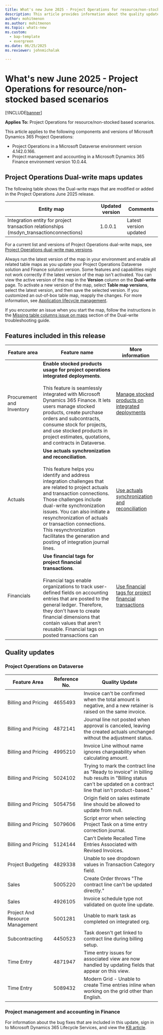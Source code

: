 ```yaml
---
title: What's new June 2025 - Project Operations for resource/non-stocked based scenarios
description: This article provides information about the quality updates that are available in the June 2025 release of Microsoft Dynamics 365 Project Operations for resource/non-stocked based scenarios.
author: mohitmenon
ms.author: mohitmenon
ms.topic: whats-new
ms.custom: 
  - bap-template
  - evergreen
ms.date: 06/25/2025
ms.reviewer: johnmichalak

---
```


# What's new June 2025 - Project Operations for resource/non-stocked based scenarios

[!INCLUDE[banner](../includes/banner.md)]

**Applies To:**  Project Operations for resource/non-stocked based scenarios.

This article applies to the following components and versions of Microsoft Dynamics 365 Project Operations:

- Project Operations in a Microsoft Dataverse environment version 4.142.0.166.
- Project management and accounting in a Microsoft Dynamics 365 Finance environment version 10.0.44.

## Project Operations Dual-write maps updates

The following table shows the Dual-write maps that are modified or added in the Project Operations June 2025 release.

| **Entity map** | **Updated version** | **Comments** |
| --- | --- | --- |
| Integration entity for project transaction relationships (msdyn_transactionconnections) | 1.0.0.1 | Latest version updated  |

For a current list and versions of Project Operations dual-write maps, see [Project Operations dual-write map versions](../environment/resource-dual-write-maps.md).

Always run the latest version of the map in your environment and enable all related table maps as you update your Project Operations Dataverse solution and Finance solution version. Some features and capabilities might not work correctly if the latest version of the map isn't activated. You can view the active version of the map in the **Version** column on the **Dual-write** page. To activate a new version of the map, select **Table map versions**, select the latest version, and then save the selected version. If you customized an out-of-box table map, reapply the changes. For more information, see [Application lifecycle management](/dynamics365/fin-ops-core/dev-itpro/data-entities/dual-write/app-lifecycle-management).

If you encounter an issue when you start the map, follow the instructions in the [Missing table columns issue on maps](/dynamics365/fin-ops-core/dev-itpro/data-entities/dual-write/dual-write-troubleshooting-finops-upgrades#missing-table-columns-issue-on-maps) section of the Dual-write troubleshooting guide.

## Features included in this release

| **Feature area** | **Feature name** | **More information** |
| --- | --- | --- |
| Procurement and Inventory |**Enable stocked products usage for project operations integrated deployments**. <br><br> This feature is seamlessly integrated with Microsoft Dynamics 365 Finance. It lets users manage stocked products, create purchase orders and subcontracts, consume stock for projects, and use stocked products in project estimates, quotations, and contracts in Dataverse.| [Manage stocked products on integrated deployments](../procurement/enable-stocked-products-integrated.md) |
| Actuals |**Use actuals synchronization and reconciliation**. <br><br> This feature helps you identify and address integration challenges that are related to project actuals and transaction connections. Those challenges include dual-write synchronization issues. You can also initiate a resynchronization of actuals or transaction connections. This resynchronization facilitates the generation and posting of integration journal lines.| [Use actuals synchronization and reconciliation](../troubleshooting/project-operations-integration/manage-actuals-reconciliation.md) |
| Financials |**Use financial tags for project financial transactions**. <br><br> Financial tags enable organizations to track user-defined fields on accounting entries that are posted to the general ledger. Therefore, they don't have to create financial dimensions that contain values that aren't reusable. Financial tags on posted transactions can| [Use financial tags for project financial transactions](../project-accounting/financial-tags-for-project-financial-transactions.md) |

## Quality updates

### Project Operations on Dataverse

| **Feature Area** | **Reference No.** | **Quality Update** |
| --- | --- | --- |
|Billing and Pricing| 4655493| Invoice can't be confirmed when the total amount is negative, and a new retainer is raised on the same invoice. |
|Billing and Pricing| 4872141| Journal line not posted when approval is canceled, leaving the created actuals unchanged without the adjustment status. |
|Billing and Pricing| 4995210| Invoice Line without name ignores chargeability when calculating amount. |
|Billing and Pricing| 5024102| Trying to mark the contract line as "Ready to invoice" in billing hub results in "Billing status can't be updated on a contract line that isn't product-based."|
|Billing and Pricing| 5054756| Origin field on sales estimate line should be allowed to update from null. |
|Billing and Pricing| 5079606| Script error when selecting Project Task on a time entry correction journal. |
|Billing and Pricing| 5124144| Can't Delete Recalled Time Entries Associated with Revised Invoices. |
|Project Budgeting| 4829338| Unable to see dropdown values in Transaction Category field. |
|Sales|	5005220| Create Order throws "The contract line can't be updated directly."|
|Sales|	4926105| Invoice schedule type not validated on quote line update. |
|Project And Resource Management| 5001281| Unable to mark task as completed on integrated org. |
|Subcontracting| 4450523| Task doesn't get linked to contract line during billing setup. |
|Time Entry| 4871947| Time entry issues for associated view are now handled by updating fields that appear on this view. |
|Time Entry| 5089432| Modern Grid - Unable to create Time entries inline when working on the grid other than English. |

### Project management and accounting in Finance

For information about the bug fixes that are included in this update, sign in to Microsoft Dynamics 365 Lifecycle Services, and view the [KB article](https://fix.lcs.dynamics.com/Issue/Details?kb=0&bugId=1028749&dbType=3&qc=ce23ba904cf7dc2e2233a5d951b6a5974c350ed77aded0cd55f33a94a7cd6d84).

